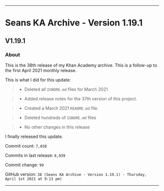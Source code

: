 
***

# Seans KA Archive - Version 1.19.1

## V1.19.1

### About

This is the 38th release of my Khan Academy archive. This is a follow-up to the first April 2021 monthly release.

This is what I did for this update:

> * Deleted all `IGNORE.md` files for March 2021

> * Added release notes for the 37th version of this project.

> * Created a March 2021 `README.md` file.

> * Deleted hundreds of `IGNORE.md` files

> * No other changes in this release

I finally released this update.

Commit count: `7,038`

Commits in last release: `6,939`

Commit change: `99`

GitHub version: `38 (Seans KA Archive - Version 1.19.1) - Thursday, April 1st 2021 at 9:13 pm)`

***
